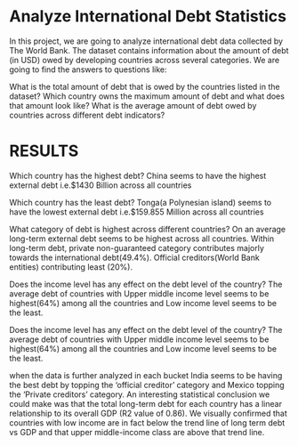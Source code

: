 # Analyze International Debt Statistics
In this project, we are going to analyze international debt data collected by The World Bank. The dataset contains information about the amount of debt (in USD) owed by developing countries across several categories. We are going to find the answers to questions like:

What is the total amount of debt that is owed by the countries listed in the dataset? Which country owns the maximum amount of debt and what does that amount look like? What is the average amount of debt owed by countries across different debt indicators?

# RESULTS
Which country has the highest debt?
China seems to have the highest external debt i.e.$1430 Billion across 
all countries 

Which country has the least debt?
Tonga(a Polynesian island) seems to have the lowest external debt i.e.$159.855 Million across all countries 

What category of debt is highest across different countries?
On an average long-term external debt seems to be highest across 
all countries. Within long-term debt, private non-guaranteed category contributes majorly towards the international debt(49.4%). Official creditors(World Bank entities) contributing least (20%).


Does the income level has any effect on the debt level of the country?
The average debt of countries with Upper middle income level seems to be 
highest(64%) among all the countries and Low income level seems to be the least.

Does the income level has any effect on the debt level of the country?
The average debt of countries with Upper middle income level seems to be 
highest(64%) among all the countries and Low income level seems to be the least.

when the data is further analyzed in each bucket India seems to be having the best debt by topping the ‘official creditor’ category and Mexico topping the ‘Private creditors’ category. An interesting statistical conclusion we could make was that the total long-term debt for each country has a linear relationship to its overall GDP (R2 value of 0.86). We visually confirmed that countries with low income are in fact below the trend line of long term debt vs GDP and that upper middle-income class are above that trend line.

